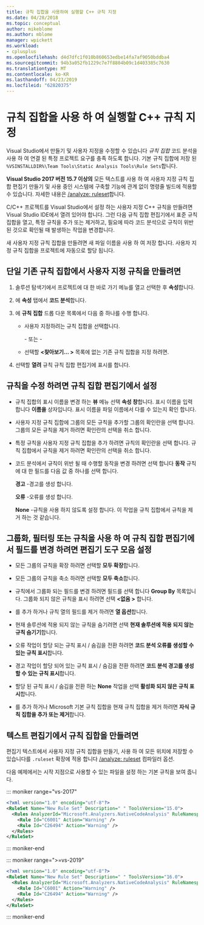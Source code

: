 ```yaml
---
title: 규칙 집합을 사용하여 실행할 C++ 규칙 지정
ms.date: 04/28/2018
ms.topic: conceptual
author: mikeblome
ms.author: mblome
manager: wpickett
ms.workload:
- cplusplus
ms.openlocfilehash: d4d7dfc1f010b860653edbe14fa7af9050bddba4
ms.sourcegitcommit: 94b3a052fb1229c7e7f8804b09c1d403385c7630
ms.translationtype: MT
ms.contentlocale: ko-KR
ms.lasthandoff: 04/23/2019
ms.locfileid: "62820375"
---
```

# <a name="use-rule-sets-to-specify-the-c-rules-to-run"></a>규칙 집합을 사용 하 여 실행할 C++ 규칙 지정

Visual Studio에서 만들기 및 사용자 지정을 수정할 수 있습니다 *규칙 집합* 코드 분석을 사용 하 여 연결 된 특정 프로젝트 요구를 충족 하도록 합니다. 기본 규칙 집합에 저장 된 `%VSINSTALLDIR%\Team Tools\Static Analysis Tools\Rule Sets`합니다.

**Visual Studio 2017 버전 15.7 이상의** 모든 텍스트를 사용 하 여 사용자 지정 규칙 집합 편집기 만들기 및 사용 중인 시스템에 구축할 기능에 관계 없이 명령줄 빌드에 적용할 수 있습니다. 자세한 내용은 [/analyze: ruleset](/cpp/build/reference/analyze-code-analysis)합니다.

C/C++ 프로젝트를 Visual Studio에서 설정 하는 사용자 지정 C++ 규칙을 만들려면 Visual Studio IDE에서 열려 있어야 합니다. 그런 다음 규칙 집합 편집기에서 표준 규칙 집합을 열고, 특정 규칙을 추가 또는 제거하고, 필요에 따라 코드 분석으로 규칙이 위반된 것으로 확인될 때 발생하는 작업을 변경합니다.

새 사용자 지정 규칙 집합을 만들려면 새 파일 이름을 사용 하 여 저장 합니다. 사용자 지정 규칙 집합을 프로젝트에 자동으로 할당 됩니다.

## <a name="to-create-a-custom-rule-from-a-single-existing-rule-set"></a>단일 기존 규칙 집합에서 사용자 지정 규칙을 만들려면

1. 솔루션 탐색기에서 프로젝트에 대 한 바로 가기 메뉴를 열고 선택한 후 **속성**합니다.

2. 에 **속성** 탭에서 **코드 분석**합니다.

3. 에 **규칙 집합** 드롭 다운 목록에서 다음 중 하나를 수행 합니다.

   - 사용자 지정하려는 규칙 집합을 선택합니다.

     \- 또는 -

   - 선택할  **\<찾아보기... >** 목록에 없는 기존 규칙 집합을 지정 하려면.

4. 선택할 **열려** 규칙 규칙 집합 편집기에 표시를 합니다.

## <a name="to-modify-a-rule-set-in-the-rule-set-editor"></a>규칙을 수정 하려면 규칙 집합 편집기에서 설정

- 규칙 집합의 표시 이름을 변경 하는 **뷰** 메뉴 선택 **속성 창**합니다. 표시 이름을 입력 합니다 **이름을** 상자입니다. 표시 이름을 파일 이름에서 다를 수 있는지 확인 합니다.

- 사용자 지정 규칙 집합에 그룹의 모든 규칙을 추가할 그룹의 확인란을 선택 합니다. 그룹의 모든 규칙을 제거 하려면 확인란의 선택을 취소 합니다.

- 특정 규칙을 사용자 지정 규칙 집합을 추가 하려면 규칙의 확인란을 선택 합니다. 규칙 집합에서 규칙을 제거 하려면 확인란의 선택을 취소 합니다.

- 코드 분석에서 규칙이 위반 될 때 수행할 동작을 변경 하려면 선택 합니다 **동작** 규칙에 대 한 필드를 다음 값 중 하나를 선택 합니다.

     **경고** -경고를 생성 합니다.

     **오류** -오류를 생성 합니다.

     **None** -규칙을 사용 하지 않도록 설정 합니다. 이 작업을 규칙 집합에서 규칙을 제거 하는 것 같습니다.

## <a name="to-group-filter-or-change-the-fields-in-the-rule-set-editor-by-using-the-rule-set-editor-toolbar"></a>그룹화, 필터링 또는 규칙을 사용 하 여 규칙 집합 편집기에서 필드를 변경 하려면 편집기 도구 모음 설정

- 모든 그룹의 규칙을 확장 하려면 선택할 **모두 확장**합니다.

- 모든 그룹의 규칙을 축소 하려면 선택할 **모두 축소**합니다.

- 규칙에서 그룹화 되는 필드를 변경 하려면 필드를 선택 합니다 **Group By** 목록입니다. 그룹화 되지 않은 규칙을 표시 하려면 선택  **\<없음 >** 합니다.

- 를 추가 하거나 규칙 열의 필드를 제거 하려면 **열 옵션**합니다.

- 현재 솔루션에 적용 되지 않는 규칙을 숨기려면 선택 **현재 솔루션에 적용 되지 않는 규칙 숨기기**합니다.

- 오류 작업이 할당 되는 규칙 표시 / 숨김을 전환 하려면 **코드 분석 오류를 생성할 수 있는 규칙 표시**합니다.

- 경고 작업이 할당 되어 있는 규칙 표시 / 숨김을 전환 하려면 **코드 분석 경고를 생성할 수 있는 규칙 표시**합니다.

- 할당 된 규칙 표시 / 숨김을 전환 하는 **None** 작업을 선택 **활성화 되지 않은 규칙 표시**합니다.

- 를 추가 하거나 Microsoft 기본 규칙 집합을 현재 규칙 집합을 제거 하려면 **자식 규칙 집합을 추가 또는 제거**합니다.

## <a name="to-create-a-rule-set-in-a-text-editor"></a>텍스트 편집기에서 규칙 집합을 만들려면

편집기 텍스트에서 사용자 지정 규칙 집합을 만들기, 사용 하 여 모든 위치에 저장할 수 있습니다를 `.ruleset` 확장에 적용 합니다 [/analyze: ruleset](/cpp/build/reference/analyze-code-analysis) 컴파일러 옵션.

다음 예제에서는 시작 지점으로 사용할 수 있는 파일을 설정 하는 기본 규칙을 보여 줍니다.

::: moniker range="vs-2017"

```xml
<?xml version="1.0" encoding="utf-8"?>
<RuleSet Name="New Rule Set" Description=" " ToolsVersion="15.0">
  <Rules AnalyzerId="Microsoft.Analyzers.NativeCodeAnalysis" RuleNamespace="Microsoft.Rules.Native">
    <Rule Id="C6001" Action="Warning" />
    <Rule Id="C26494" Action="Warning" />
  </Rules>
</RuleSet>
```

::: moniker-end

::: moniker range=">=vs-2019"

```xml
<?xml version="1.0" encoding="utf-8"?>
<RuleSet Name="New Rule Set" Description=" " ToolsVersion="16.0">
  <Rules AnalyzerId="Microsoft.Analyzers.NativeCodeAnalysis" RuleNamespace="Microsoft.Rules.Native">
    <Rule Id="C6001" Action="Warning" />
    <Rule Id="C26494" Action="Warning" />
  </Rules>
</RuleSet>
```

::: moniker-end
